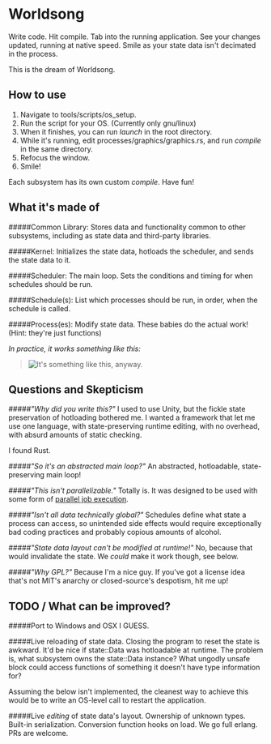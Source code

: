 Worldsong
=========

Write code. Hit compile. Tab into the running application. See your changes updated, running at native speed. Smile as your state data isn't decimated in the process.

This is the dream of Worldsong.


How to use
----------

1) Navigate to tools/scripts/os_setup.
2) Run the script for your OS. (Currently only gnu/linux)
3) When it finishes, you can run _launch_ in the root directory.
4) While it's running, edit processes/graphics/graphics.rs, and run _compile_ in the same directory.
5) Refocus the window.
6) Smile!

Each subsystem has its own custom _compile_. Have fun!


What it's made of
-----------------

#####Common Library:
Stores data and functionality common to other subsystems, including as state data and third-party libraries.

#####Kernel:
Initializes the state data, hotloads the scheduler, and sends the state data to it.

#####Scheduler:
The main loop. Sets the conditions and timing for when schedules should be run.

#####Schedule(s):
List which processes should be run, in order, when the schedule is called.

#####Process(es):
Modify state data. These babies do the actual work! (Hint: they're just functions)


*In practice, it works something like this:*

>![It's something like this, anyway.](http://i.imgur.com/PZJEnhB.png)


Questions and Skepticism
------------------------

#####*"Why did you write this?"*
I used to use Unity, but the fickle state preservation of hotloading bothered me.
I wanted a framework that let me use one language, with state-preserving runtime editing, with no overhead, with absurd amounts of static checking.

I found Rust.

#####*"So it's an abstracted main loop?"*
An abstracted, hotloadable, state-preserving main loop!

#####*"This isn't parallelizable."*
Totally is. It was designed to be used with some form of [parallel job execution](https://github.com/mcpherrinm/parallel).

#####*"Isn't all data technically global?"*
Schedules define what state a process can access, so unintended side effects would require exceptionally bad coding practices and probably copious amounts of alcohol.

#####*"State data layout can't be modified at runtime!"*
No, because that would invalidate the state. We *could* make it work though, see below.

#####*"Why GPL?"*
Because I'm a nice guy. If you've got a license idea that's not MIT's anarchy or closed-source's despotism, hit me up!


TODO / What can be improved?
----------------------------

#####Port to Windows and OSX
I GUESS.

#####Live reloading of state data.
Closing the program to reset the state is awkward. It'd be nice if state::Data was hotloadable at runtime.
The problem is, what subsystem owns the state::Data instance? What ungodly unsafe block could access functions of something it doesn't have type information for?

Assuming the below isn't implemented, the cleanest way to achieve this would be to write an OS-level call to restart the application.

#####Live _editing_ of state data's layout.
Ownership of unknown types. Built-in serialization. Conversion function hooks on load. We go full erlang. PRs are welcome.
